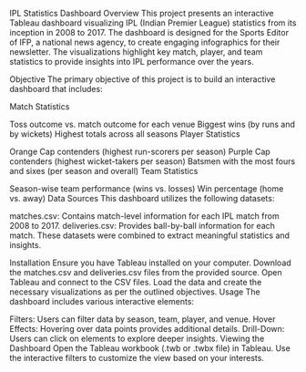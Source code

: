 IPL Statistics Dashboard
Overview
This project presents an interactive Tableau dashboard visualizing IPL (Indian Premier League) statistics from its inception in 2008 to 2017. The dashboard is designed for the Sports Editor of IFP, a national news agency, to create engaging infographics for their newsletter. The visualizations highlight key match, player, and team statistics to provide insights into IPL performance over the years.

Objective
The primary objective of this project is to build an interactive dashboard that includes:

Match Statistics

Toss outcome vs. match outcome for each venue
Biggest wins (by runs and by wickets)
Highest totals across all seasons
Player Statistics

Orange Cap contenders (highest run-scorers per season)
Purple Cap contenders (highest wicket-takers per season)
Batsmen with the most fours and sixes (per season and overall)
Team Statistics

Season-wise team performance (wins vs. losses)
Win percentage (home vs. away)
Data Sources
This dashboard utilizes the following datasets:

matches.csv: Contains match-level information for each IPL match from 2008 to 2017.
deliveries.csv: Provides ball-by-ball information for each match.
These datasets were combined to extract meaningful statistics and insights.

Installation
Ensure you have Tableau installed on your computer.
Download the matches.csv and deliveries.csv files from the provided source.
Open Tableau and connect to the CSV files.
Load the data and create the necessary visualizations as per the outlined objectives.
Usage
The dashboard includes various interactive elements:

Filters: Users can filter data by season, team, player, and venue.
Hover Effects: Hovering over data points provides additional details.
Drill-Down: Users can click on elements to explore deeper insights.
Viewing the Dashboard
Open the Tableau workbook (.twb or .twbx file) in Tableau.
Use the interactive filters to customize the view based on your interests.
